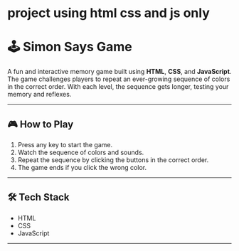 # project using html css and js only
# 🕹️ Simon Says Game

A fun and interactive memory game built using **HTML**, **CSS**, and **JavaScript**. The game challenges players to repeat an ever-growing sequence of colors in the correct order. With each level, the sequence gets longer, testing your memory and reflexes.

---

## 🎮 How to Play

1. Press any key to start the game.
2. Watch the sequence of colors and sounds.
3. Repeat the sequence by clicking the buttons in the correct order.
4. The game ends if you click the wrong color.

---

## 🛠️ Tech Stack

- HTML
- CSS
- JavaScript

---

